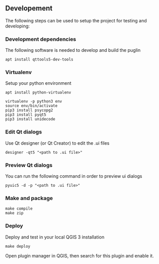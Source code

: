 ## Developement

The following steps can be used to setup the project for testing and developing:

### Development dependencies

The following software is needed to develop and build the puglin
```
apt install qttools5-dev-tools
```

### Virtualenv

Setup your python environment
```
apt install python-virtualenv

virtualenv -p python3 env
source env/bin/activate
pip3 install psycopg2
pip3 install pyqt5
pip3 install unidecode
```

### Edit Qt dialogs

Use Qt designer (or Qt Creator) to edit the .ui files
```
designer -qt5 "<path to .ui file>"
```

### Preview Qt dialogs
You can run the following command in order to preview ui dialogs
```
pyuic5 -d -p "<path to .ui file>"
```

### Make and package

```
make compile
make zip
```

### Deploy

Deploy and test in your local QGIS 3 installation
```
make deploy
```
Open plugin manager in QGIS, then search for this plugin and enable it.
